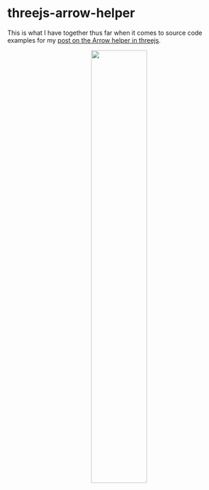 # threejs-arrow-helper

This is what I have together thus far when it comes to source code examples for my [post on the Arrow helper in threejs](https://dustinpfister.github.io/2018/11/10/threejs-arrow-helper/).

<div align="center">
      <a href="https://www.youtube.com/watch?v=XW762oGXAZM">
         <img src="https://img.youtube.com/vi/XW762oGXAZM/0.jpg" style="width:50%;">
      </a>
</div>